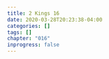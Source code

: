 ```yaml
---
title: 2 Kings 16
date: 2020-03-28T20:23:38-04:00
categories: []
tags: []
chapter: "016"
inprogress: false
---
```


